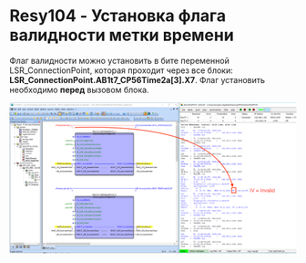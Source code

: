 # Resy104 - Установка флага валидности метки времени

Флаг валидности можно установить в бите переменной LSR_ConnectionPoint, которая проходит через все блоки: **LSR_ConnectionPoint.AB1t7_CP56Time2a[3].X7**. Флаг установить необходимо **перед** вызовом блока.

![Example](https://raw.githubusercontent.com/axhelp/resy104-set-timestamp-validity/master/example.png)
